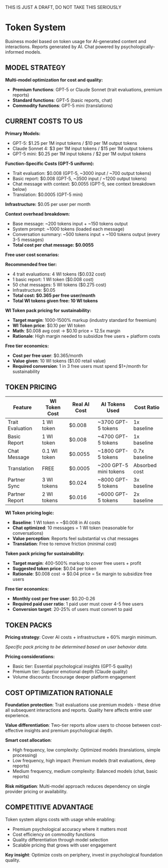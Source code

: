 THIS IS JUST A DRAFT, DO NOT TAKE THIS SERIOUSLY

# Token System

Business model based on token usage for AI-generated content and interactions.
Reports generated by AI. Chat powered by psychologically-informed models.

## MODEL STRATEGY

**Multi-model optimization for cost and quality:**

- **Premium functions**: GPT-5 or Claude Sonnet (trait evaluations, premium reports)
- **Standard functions**: GPT-5 (basic reports, chat)
- **Commodity functions**: GPT-5 mini (translations)

## CURRENT COSTS TO US

**Primary Models:**

- GPT-5: $1.25 per 1M input tokens / $10 per 1M output tokens
- Claude Sonnet 4: $3 per 1M input tokens / $15 per 1M output tokens
- GPT-5 mini: $0.25 per 1M input tokens / $2 per 1M output tokens

**Function-Specific Costs (GPT-5 uniform):**

- Trait evaluation: $0.008 (GPT-5, ~3000 input / ~700 output tokens)
- Basic report: $0.008 (GPT-5, ~3500 input / ~1200 output tokens)
- Chat message with context: $0.0055 (GPT-5, see context breakdown below)
- Translation: $0.0005 (GPT-5 mini)

**Infrastructure:** $0.05 per user per month

**Context overhead breakdown:**

- Base message: ~200 tokens input + ~150 tokens output
- System prompt: ~1000 tokens (loaded each message)
- Conversation summary: ~500 tokens input + ~100 tokens output (every 3-5 messages)
- **Total cost per chat message: $0.0055**

**Free user cost scenarios:**

**Recommended free tier:**

- 4 trait evaluations: 4 WI tokens ($0.032 cost)
- 1 basic report: 1 WI token ($0.008 cost)
- 50 chat messages: 5 WI tokens ($0.275 cost)
- Infrastructure: $0.05
- **Total cost: $0.365 per free user/month**
- **Total WI tokens given free: 10 WI tokens**

**WI Token pack pricing for sustainability:**

- **Target margin**: 1000-1500% markup (industry standard for freemium)
- **WI Token price**: $0.10 per WI token
- **Math**: $0.008 avg cost → $0.10 price = 12.5x margin
- **Rationale**: High margin needed to subsidize free users + platform costs

**Free tier economics:**

- **Cost per free user**: $0.365/month
- **Value given**: 10 WI tokens ($1.00 retail value)
- **Required conversion**: 1 in 3 free users must spend $1+/month for sustainability

## TOKEN PRICING

| Feature          | WI Token Cost | Real AI Cost | AI Tokens Used         | Cost Ratio    |
| ---------------- | ------------- | ------------ | ---------------------- | ------------- |
| Trait Evaluation | 1 WI token    | $0.008       | ~3700 GPT-5 tokens     | 1x baseline   |
| Basic Report     | 1 WI token    | $0.008       | ~4700 GPT-5 tokens     | 1x baseline   |
| Chat Message     | 0.1 WI token  | $0.0055      | ~1800 GPT-5 tokens     | 0.7x baseline |
| Translation      | FREE          | $0.0005      | ~200 GPT-5 mini tokens | Absorbed cost |
| Partner Sync     | 3 WI tokens   | $0.024       | ~8000 GPT-5 tokens     | 3x baseline   |
| Partner Report   | 2 WI tokens   | $0.016       | ~6000 GPT-5 tokens     | 2x baseline   |

**WI Token pricing logic:**

- **Baseline**: 1 WI token = ~$0.008 in AI costs
- **Chat optimized**: 10 messages = 1 WI token (reasonable for conversations)
- **Value perception**: Reports feel substantial vs chat messages
- **Translation**: Free to remove friction (minimal cost)

**Token pack pricing for sustainability:**

- **Target margin**: 400-500% markup to cover free users + profit
- **Suggested token price**: $0.04 per token
- **Rationale**: $0.008 cost → $0.04 price = 5x margin to subsidize free users

**Free tier economics:**

- **Monthly cost per free user**: $0.20-0.26
- **Required paid user ratio**: 1 paid user must cover 4-5 free users
- **Conversion target**: 20-25% of users must convert to paid

## TOKEN PACKS

**Pricing strategy**: Cover AI costs + infrastructure + 60% margin minimum.

_Specific pack pricing to be determined based on user behavior data._

**Pricing considerations:**

- Basic tier: Essential psychological insights (GPT-5 quality)
- Premium tier: Superior emotional depth (Claude quality)
- Volume discounts: Encourage deeper platform engagement

## COST OPTIMIZATION RATIONALE

**Foundation protection**: Trait evaluations use premium models - these drive all subsequent interactions and reports. Quality here affects entire user experience.

**Value differentiation**: Two-tier reports allow users to choose between cost-effective insights and premium psychological depth.

**Smart cost allocation**:

- High frequency, low complexity: Optimized models (translations, simple processing)
- Low frequency, high impact: Premium models (trait evaluations, deep reports)
- Medium frequency, medium complexity: Balanced models (chat, basic reports)

**Risk mitigation**: Multi-model approach reduces dependency on single provider pricing or availability.

## COMPETITIVE ADVANTAGE

Token system aligns costs with usage while enabling:

- Premium psychological accuracy where it matters most
- Cost efficiency on commodity functions
- Quality differentiation through model selection
- Scalable pricing that grows with user engagement

**Key insight**: Optimize costs on periphery, invest in psychological foundation quality.
